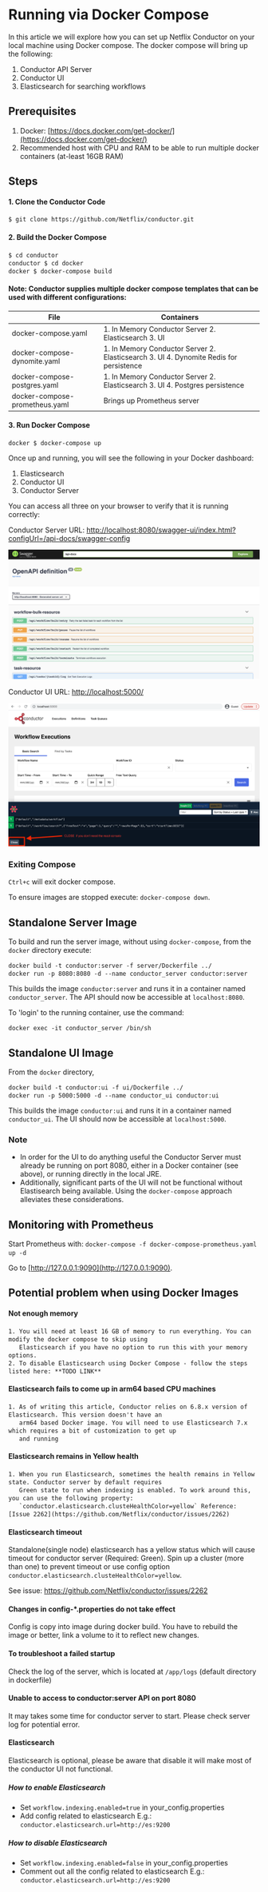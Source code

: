 
# Running via Docker Compose

In this article we will explore how you can set up Netflix Conductor on your local machine using Docker compose.
The docker compose will bring up the following:
1. Conductor API Server
2. Conductor UI
3. Elasticsearch for searching workflows

## Prerequisites
1. Docker: [https://docs.docker.com/get-docker/](https://docs.docker.com/get-docker/)
2. Recommended host with CPU and RAM to be able to run multiple docker containers (at-least 16GB RAM)

## Steps

#### 1. Clone the Conductor Code

```shell
$ git clone https://github.com/Netflix/conductor.git
```

#### 2. Build the Docker Compose

```shell
$ cd conductor
conductor $ cd docker
docker $ docker-compose build
```
#### Note: Conductor supplies multiple docker compose templates that can be used with different configurations:

| File                           | Containers                                                                              |
|--------------------------------|-----------------------------------------------------------------------------------------|
| docker-compose.yaml            | 1. In Memory Conductor Server 2. Elasticsearch 3. UI                                    |
| docker-compose-dynomite.yaml   | 1. In Memory Conductor Server 2. Elasticsearch 3. UI 4. Dynomite Redis for persistence  |
| docker-compose-postgres.yaml   | 1. In Memory Conductor Server 2. Elasticsearch 3. UI 4. Postgres persistence            |
| docker-compose-prometheus.yaml | Brings up Prometheus server                                                             |    

#### 3. Run Docker Compose

```shell
docker $ docker-compose up
```

Once up and running, you will see the following in your Docker dashboard:

1. Elasticsearch
2. Conductor UI
3. Conductor Server

You can access all three on your browser to verify that it is running correctly:

Conductor Server URL: [http://localhost:8080/swagger-ui/index.html?configUrl=/api-docs/swagger-config](http://localhost:8080/swagger-ui/index.html?configUrl=/api-docs/swagger-config)

![Conductor Server Home Page](img/tutorial/swagger.png)

Conductor UI URL: [http://localhost:5000/](http://localhost:5000/)

![Conductor Server Home Page](img/tutorial/conductorUIHome.png)


### Exiting Compose
`Ctrl+c` will exit docker compose.

To ensure images are stopped execute: `docker-compose down`.

## Standalone Server Image
To build and run the server image, without using `docker-compose`, from the `docker` directory execute:
```
docker build -t conductor:server -f server/Dockerfile ../
docker run -p 8080:8080 -d --name conductor_server conductor:server
```
This builds the image `conductor:server` and runs it in a container named `conductor_server`. The API should now be accessible at `localhost:8080`.

To 'login' to the running container, use the command:
```
docker exec -it conductor_server /bin/sh
```

## Standalone UI Image
From the `docker` directory, 
```
docker build -t conductor:ui -f ui/Dockerfile ../
docker run -p 5000:5000 -d --name conductor_ui conductor:ui
```
This builds the image `conductor:ui` and runs it in a container named `conductor_ui`. The UI should now be accessible at `localhost:5000`.

### Note
* In order for the UI to do anything useful the Conductor Server must already be running on port 8080, either in a Docker container (see above), or running directly in the local JRE.
* Additionally, significant parts of the UI will not be functional without Elastisearch being available. Using the `docker-compose` approach alleviates these considerations.

## Monitoring with Prometheus

Start Prometheus with:
`docker-compose -f docker-compose-prometheus.yaml up -d`

Go to [http://127.0.0.1:9090](http://127.0.0.1:9090).


## Potential problem when using Docker Images

#### Not enough memory

    1. You will need at least 16 GB of memory to run everything. You can modify the docker compose to skip using
       Elasticsearch if you have no option to run this with your memory options.
    2. To disable Elasticsearch using Docker Compose - follow the steps listed here: **TODO LINK**

#### Elasticsearch fails to come up in arm64 based CPU machines

    1. As of writing this article, Conductor relies on 6.8.x version of Elasticsearch. This version doesn't have an
       arm64 based Docker image. You will need to use Elasticsearch 7.x which requires a bit of customization to get up
       and running 

####  Elasticsearch remains in Yellow health

    1. When you run Elasticsearch, sometimes the health remains in Yellow state. Conductor server by default requires
       Green state to run when indexing is enabled. To work around this, you can use the following property: 
       `conductor.elasticsearch.clusteHealthColor=yellow` Reference: [Issue 2262](https://github.com/Netflix/conductor/issues/2262)



#### Elasticsearch timeout
Standalone(single node) elasticsearch has a yellow status which will cause timeout for conductor server (Required: Green).
Spin up a cluster (more than one) to prevent timeout or use config option `conductor.elasticsearch.clusteHealthColor=yellow`.

See issue: https://github.com/Netflix/conductor/issues/2262

#### Changes in config-*.properties do not take effect
Config is copy into image during docker build. You have to rebuild the image or better, link a volume to it to reflect new changes.

#### To troubleshoot a failed startup
Check the log of the server, which is located at `/app/logs` (default directory in dockerfile)

#### Unable to access to conductor:server API on port 8080
It may takes some time for conductor server to start. Please check server log for potential error.

#### Elasticsearch
Elasticsearch is optional, please be aware that disable it will make most of the conductor UI not functional.

##### How to enable Elasticsearch
* Set `workflow.indexing.enabled=true` in your_config.properties
* Add config related to elasticsearch
  E.g.: `conductor.elasticsearch.url=http://es:9200`

##### How to disable Elasticsearch
* Set `workflow.indexing.enabled=false` in your_config.properties
* Comment out all the config related to elasticsearch
E.g.: `conductor.elasticsearch.url=http://es:9200`

